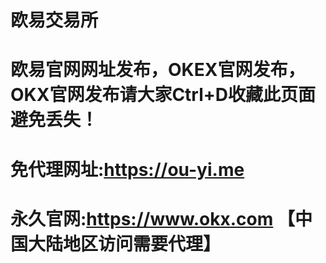 # 欧易交易所
# 欧易官网网址发布，OKEX官网发布，OKX官网发布请大家Ctrl+D收藏此页面避免丢失！


# 免代理网址:https://ou-yi.me


# 永久官网:https://www.okx.com 【中国大陆地区访问需要代理】
